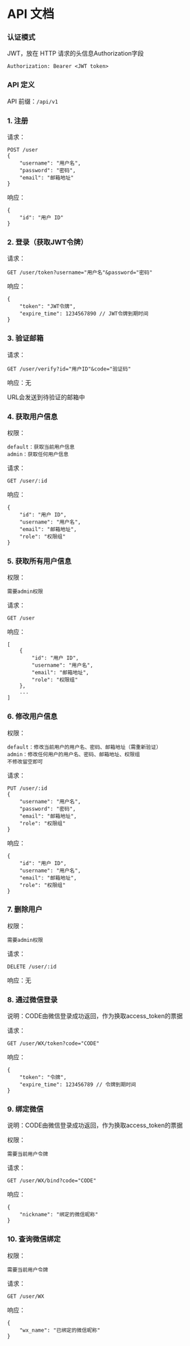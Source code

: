 # API 文档

### 认证模式

JWT，放在 HTTP 请求的头信息Authorization字段

```
Authorization: Bearer <JWT token>
```

### API 定义

API 前缀：`/api/v1`

### 1. 注册

请求：

```
POST /user
{
    "username": "用户名",
    "password": "密码",
    "email": "邮箱地址"
}
```

响应：

```
{
    "id": "用户 ID"
}
```

### 2. 登录（获取JWT令牌）

请求：

```
GET /user/token?username="用户名"&password="密码"
```

响应：

```
{
    "token": "JWT令牌",
    "expire_time": 1234567890 // JWT令牌到期时间
}
```

### 3. 验证邮箱

请求：

```
GET /user/verify?id="用户ID"&code="验证码"
```

响应：无

URL会发送到待验证的邮箱中

### 4. 获取用户信息

权限：

```
default：获取当前用户信息
admin：获取任何用户信息
```

请求：

```
GET /user/:id
```

响应：

```
{
	"id": "用户 ID",
	"username": "用户名",
	"email": "邮箱地址",
	"role": "权限组"
}
```

### 5. 获取所有用户信息

权限：

```
需要admin权限
```

请求：

```
GET /user
```

响应：

```
[
    {
		"id": "用户 ID",
		"username": "用户名",
		"email": "邮箱地址",
		"role": "权限组"
	},
    ...
]
```

### 6. 修改用户信息

权限：

```
default：修改当前用户的用户名、密码、邮箱地址（需重新验证）
admin：修改任何用户的用户名、密码、邮箱地址、权限组
不修改留空即可
```

请求：

```
PUT /user/:id
{
    "username": "用户名",
    "password": "密码",
    "email": "邮箱地址",
    "role": "权限组"
}
```

响应：

```
{
	"id": "用户 ID",
	"username": "用户名",
	"email": "邮箱地址",
	"role": "权限组"
}
```

### 7. 删除用户

权限：

```
需要admin权限
```

请求：

```
DELETE /user/:id
```

响应：无

### 8. 通过微信登录

说明：CODE由微信登录成功返回，作为换取access_token的票据

请求：

```
GET /user/WX/token?code="CODE"
```

响应：

```
{
    "token": "令牌",
    "expire_time": 123456789 // 令牌到期时间
}
```

### 9. 绑定微信

说明：CODE由微信登录成功返回，作为换取access_token的票据

权限：

```
需要当前用户令牌
```

请求：

```
GET /user/WX/bind?code="CODE"
```

响应：

```
{
    "nickname": "绑定的微信昵称"
}
```

### 10. 查询微信绑定

权限：

```
需要当前用户令牌
```

请求：

```
GET /user/WX
```

响应：

```
{
    "wx_name": "已绑定的微信昵称"
}
```

